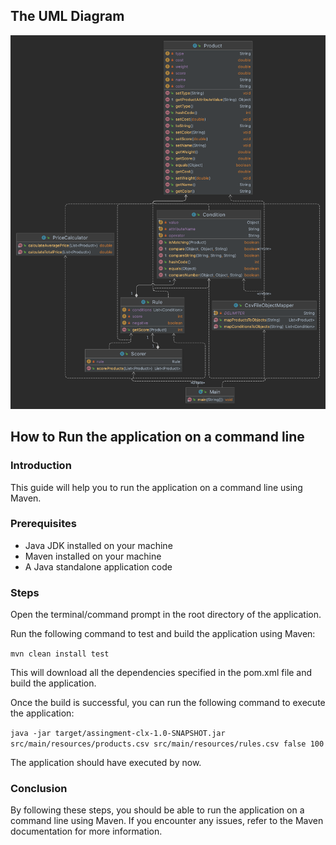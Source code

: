## The UML Diagram

![img_1.png](img_1.png)

## How to Run the application on a command line

### Introduction
This guide will help you to run the application on a command line using Maven.

### Prerequisites

* Java JDK installed on your machine
* Maven installed on your machine
* A Java standalone application code

### Steps

Open the terminal/command prompt in the root directory of the application.

Run the following command to test and build the application using Maven:

```mvn clean install test```

This will download all the dependencies specified in the pom.xml file and build the application.

Once the build is successful, you can run the following command to execute the application:

```java -jar target/assingment-clx-1.0-SNAPSHOT.jar src/main/resources/products.csv src/main/resources/rules.csv false 100```

The application should have executed by now.

### Conclusion
By following these steps, you should be able to run the application on a command line using Maven. If you encounter any issues, refer to the Maven documentation for more information.



